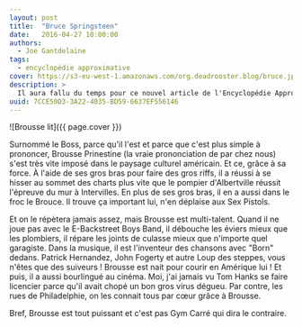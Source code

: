 ```yaml
---
layout: post
title:  "Bruce Springsteen"
date:   2016-04-27 10:00:00
authors: 
  - Joe Gantdelaine
tags: 
  - encyclopédie approximative
cover: https://s3-eu-west-1.amazonaws.com/org.deadrooster.blog/bruce.jpg
description: >
  Il aura fallu du temps pour ce nouvel article de l'Encyclopédie Approximative du Rock and Roll. La faute à l'illustration : un lion dans son milieu naturel ? Trop facile ! Un gros plan d'un fromage frais de Provence ? Bof ! Après des mois de labeur,  la voila, la seule, l'unique photo où Bruce lit.
uuid: 7CCE50D3-3A22-4035-BD59-6637EF556146
---
```


![Brousse lit]({{ page.cover }})

Surnommé le Boss, parce qu'il l'est et parce que c'est plus simple à prononcer, Brousse Prinestine (la vraie prononciation de par chez nous) s'est très vite imposé dans le paysage culturel américain. Et ce, grâce à sa force. À l'aide de ses gros bras pour faire des gros riffs, il a réussi à se hisser au sommet des charts plus vite que le pompier d'Albertville réussit l'épreuve du mur à Intervilles. En plus de ses gros bras, il en a aussi dans le froc le Brouce. Il trouve ça important lui, n'en déplaise aux Sex Pistols.

Et on le répètera jamais assez, mais Brousse est multi-talent. Quand il ne joue pas avec le E-Backstreet Boys Band, il débouche les éviers mieux que les plombiers, il répare les joints de culasse mieux que n'importe quel garagiste. Dans la musique, il est l'inventeur des chansons avec "Born" dedans. Patrick Hernandez, John Fogerty et autre Loup des steppes, vous n'êtes que des suiveurs ! Brousse est nait pour courir en Amérique lui !  Et puis, il a aussi bourlingué au cinéma. Moi, j'ai jamais vu Tom Hanks se faire licencier parce qu'il avait chopé un bon gros virus dégueu. Par contre, les rues de Philadelphie, on les connait tous par cœur grâce à Brousse.

Bref, Brousse est tout puissant et c'est pas Gym Carré qui dira le contraire.
